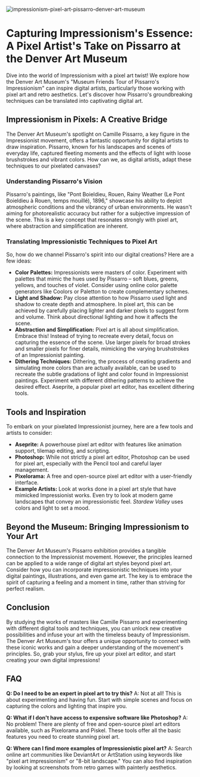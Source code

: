 ![impressionism-pixel-art-pissarro-denver-art-museum](https://images.pexels.com/photos/18069362/pexels-photo-18069362.png?auto=compress&cs=tinysrgb&fit=crop&h=627&w=1200)

# Capturing Impressionism's Essence: A Pixel Artist's Take on Pissarro at the Denver Art Museum

Dive into the world of Impressionism with a pixel art twist! We explore how the Denver Art Museum's "Museum Friends Tour of Pissarro's Impressionism" can inspire digital artists, particularly those working with pixel art and retro aesthetics. Let's discover how Pissarro's groundbreaking techniques can be translated into captivating digital art.

## Impressionism in Pixels: A Creative Bridge

The Denver Art Museum's spotlight on Camille Pissarro, a key figure in the Impressionist movement, offers a fantastic opportunity for digital artists to draw inspiration. Pissarro, known for his landscapes and scenes of everyday life, captured fleeting moments and the effects of light with loose brushstrokes and vibrant colors. How can we, as digital artists, adapt these techniques to our pixelated canvases?

### Understanding Pissarro's Vision

Pissarro's paintings, like "Pont Boieldieu, Rouen, Rainy Weather (Le Pont Boieldieu à Rouen, temps mouillé), 1896," showcase his ability to depict atmospheric conditions and the vibrancy of urban environments. He wasn't aiming for photorealistic accuracy but rather for a subjective impression of the scene. This is a key concept that resonates strongly with pixel art, where abstraction and simplification are inherent.

### Translating Impressionistic Techniques to Pixel Art

So, how do we channel Pissarro's spirit into our digital creations? Here are a few ideas:

*   **Color Palettes:** Impressionists were masters of color. Experiment with palettes that mimic the hues used by Pissarro – soft blues, greens, yellows, and touches of violet. Consider using online color palette generators like Coolors or Paletton to create complementary schemes.
*   **Light and Shadow:** Pay close attention to how Pissarro used light and shadow to create depth and atmosphere. In pixel art, this can be achieved by carefully placing lighter and darker pixels to suggest form and volume. Think about directional lighting and how it affects the scene.
*   **Abstraction and Simplification:** Pixel art is all about simplification. Embrace this! Instead of trying to recreate every detail, focus on capturing the essence of the scene. Use larger pixels for broad strokes and smaller pixels for finer details, mimicking the varying brushstrokes of an Impressionist painting.
*   **Dithering Techniques:** Dithering, the process of creating gradients and simulating more colors than are actually available, can be used to recreate the subtle gradations of light and color found in Impressionist paintings. Experiment with different dithering patterns to achieve the desired effect. Aseprite, a popular pixel art editor, has excellent dithering tools.

## Tools and Inspiration

To embark on your pixelated Impressionist journey, here are a few tools and artists to consider:

*   **Aseprite:** A powerhouse pixel art editor with features like animation support, tilemap editing, and scripting.
*   **Photoshop:** While not strictly a pixel art editor, Photoshop can be used for pixel art, especially with the Pencil tool and careful layer management.
*   **Pixelorama:** A free and open-source pixel art editor with a user-friendly interface.
*   **Example Artists:** Look at works done in a pixel art style that have mimicked Impressionist works. Even try to look at modern game landscapes that convey an impressionistic feel. *Stardew Valley* uses colors and light to set a mood.

## Beyond the Museum: Bringing Impressionism to Your Art

The Denver Art Museum's Pissarro exhibition provides a tangible connection to the Impressionist movement. However, the principles learned can be applied to a wide range of digital art styles beyond pixel art. Consider how you can incorporate impressionistic techniques into your digital paintings, illustrations, and even game art. The key is to embrace the spirit of capturing a feeling and a moment in time, rather than striving for perfect realism.

## Conclusion

By studying the works of masters like Camille Pissarro and experimenting with different digital tools and techniques, you can unlock new creative possibilities and infuse your art with the timeless beauty of Impressionism. The Denver Art Museum's tour offers a unique opportunity to connect with these iconic works and gain a deeper understanding of the movement's principles. So, grab your stylus, fire up your pixel art editor, and start creating your own digital impressions!

## FAQ

**Q: Do I need to be an expert in pixel art to try this?**
A: Not at all! This is about experimenting and having fun. Start with simple scenes and focus on capturing the colors and lighting that inspire you.

**Q: What if I don't have access to expensive software like Photoshop?**
A: No problem! There are plenty of free and open-source pixel art editors available, such as Pixelorama and Piskel. These tools offer all the basic features you need to create stunning pixel art.

**Q: Where can I find more examples of Impressionistic pixel art?**
A: Search online art communities like DeviantArt or ArtStation using keywords like "pixel art impressionism" or "8-bit landscape." You can also find inspiration by looking at screenshots from retro games with painterly aesthetics.
